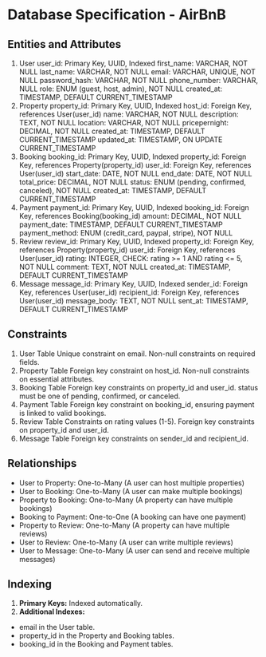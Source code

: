 # Database Specification - AirBnB
## Entities and Attributes
1. User
user_id: Primary Key, UUID, Indexed
first_name: VARCHAR, NOT NULL
last_name: VARCHAR, NOT NULL
email: VARCHAR, UNIQUE, NOT NULL
password_hash: VARCHAR, NOT NULL
phone_number: VARCHAR, NULL
role: ENUM (guest, host, admin), NOT NULL
created_at: TIMESTAMP, DEFAULT CURRENT_TIMESTAMP
2. Property
property_id: Primary Key, UUID, Indexed
host_id: Foreign Key, references User(user_id)
name: VARCHAR, NOT NULL
description: TEXT, NOT NULL
location: VARCHAR, NOT NULL
pricepernight: DECIMAL, NOT NULL
created_at: TIMESTAMP, DEFAULT CURRENT_TIMESTAMP
updated_at: TIMESTAMP, ON UPDATE CURRENT_TIMESTAMP
3. Booking
booking_id: Primary Key, UUID, Indexed
property_id: Foreign Key, references Property(property_id)
user_id: Foreign Key, references User(user_id)
start_date: DATE, NOT NULL
end_date: DATE, NOT NULL
total_price: DECIMAL, NOT NULL
status: ENUM (pending, confirmed, canceled), NOT NULL
created_at: TIMESTAMP, DEFAULT CURRENT_TIMESTAMP
4. Payment
payment_id: Primary Key, UUID, Indexed
booking_id: Foreign Key, references Booking(booking_id)
amount: DECIMAL, NOT NULL
payment_date: TIMESTAMP, DEFAULT CURRENT_TIMESTAMP
payment_method: ENUM (credit_card, paypal, stripe), NOT NULL
5. Review
review_id: Primary Key, UUID, Indexed
property_id: Foreign Key, references Property(property_id)
user_id: Foreign Key, references User(user_id)
rating: INTEGER, CHECK: rating >= 1 AND rating <= 5, NOT NULL
comment: TEXT, NOT NULL
created_at: TIMESTAMP, DEFAULT CURRENT_TIMESTAMP
6. Message
message_id: Primary Key, UUID, Indexed
sender_id: Foreign Key, references User(user_id)
recipient_id: Foreign Key, references User(user_id)
message_body: TEXT, NOT NULL
sent_at: TIMESTAMP, DEFAULT CURRENT_TIMESTAMP

## Constraints
1. User Table
Unique constraint on email.
Non-null constraints on required fields.
2. Property Table
Foreign key constraint on host_id.
Non-null constraints on essential attributes.
3. Booking Table
Foreign key constraints on property_id and user_id.
status must be one of pending, confirmed, or canceled.
4. Payment Table
Foreign key constraint on booking_id, ensuring payment is linked to valid bookings.
5. Review Table
Constraints on rating values (1-5).
Foreign key constraints on property_id and user_id.
6. Message Table
Foreign key constraints on sender_id and recipient_id.

## Relationships
* User to Property: One-to-Many (A user can host multiple properties)
* User to Booking: One-to-Many (A user can make multiple bookings)
* Property to Booking: One-to-Many (A property can have multiple bookings)
* Booking to Payment: One-to-One (A booking can have one payment)
* Property to Review: One-to-Many (A property can have multiple reviews)
* User to Review: One-to-Many (A user can write multiple reviews)
* User to Message: One-to-Many (A user can send and receive multiple messages)

## Indexing
1. **Primary Keys:** Indexed automatically.
2. **Additional Indexes:**
* email in the User table.
* property_id in the Property and Booking tables.
* booking_id in the Booking and Payment tables.